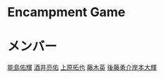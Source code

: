 ﻿# Encampment Game

# メンバー
[能島佑輝](https://github.com/osumi1204)
[酒井亮佑](https://github.com/sakaway)
[上原拓也](https://github.com/uehrtky38)
[藤木英](https://github.com/k532888)
[後藤勇介](https://github.com/GOTOU)[岸本大輝](https://github.com/DaikiKishimoto)
